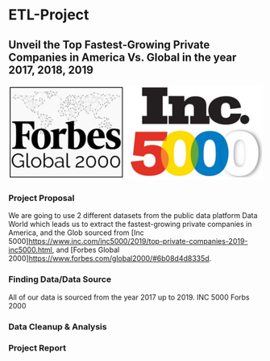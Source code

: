 # ETL-Project

## Unveil the Top Fastest-Growing Private Companies in America Vs. Global in the year 2017, 2018, 2019
                          
![ETL_project](Image/combine_images.jpg)  

### Project Proposal
We are going to use 2 different datasets from the public data platform Data World which leads us to extract the fastest-growing private companies in America, and the Glob sourced from [Inc 5000]https://www.inc.com/inc5000/2019/top-private-companies-2019-inc5000.html, and [Forbes Global 2000]https://www.forbes.com/global2000/#6b08d4d8335d. 


### Finding Data/Data Source
All of our data is sourced from the year 2017 up to 2019. 
INC 5000
Forbs 2000
### Data Cleanup & Analysis
### Project Report



